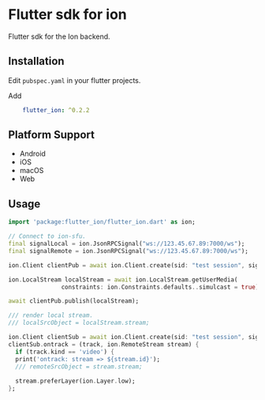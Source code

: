 # Flutter sdk for ion

Flutter sdk for the Ion backend.

## Installation

Edit `pubspec.yaml` in your flutter projects.

Add

```yml
    flutter_ion: ^0.2.2
```

## Platform Support

* Android
* iOS
* macOS
* Web

## Usage

```dart
import 'package:flutter_ion/flutter_ion.dart' as ion;

// Connect to ion-sfu.
final signalLocal = ion.JsonRPCSignal("ws://123.45.67.89:7000/ws");
final signalRemote = ion.JsonRPCSignal("ws://123.45.67.89:7000/ws");

ion.Client clientPub = await ion.Client.create(sid: "test session", signal: signalLocal);

ion.LocalStream localStream = await ion.LocalStream.getUserMedia(
               constraints: ion.Constraints.defaults..simulcast = true);

await clientPub.publish(localStream);

/// render local stream.
/// localSrcObject = localStream.stream;

ion.Client clientSub = await ion.Client.create(sid: "test session", signal: signalRemote);
clientSub.ontrack = (track, ion.RemoteStream stream) {
  if (track.kind == 'video') {
  print('ontrack: stream => ${stream.id}');
  /// remoteSrcObject = stream.stream;
  
  stream.preferLayer(ion.Layer.low);
};

```
